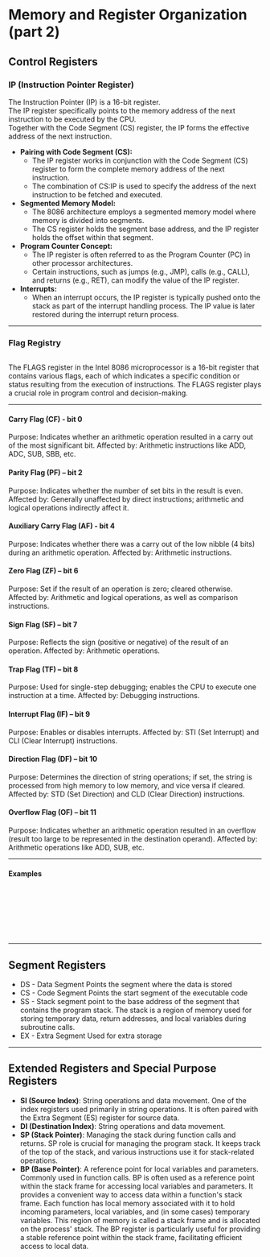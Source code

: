 # Memory and Register Organization (part 2)

## Control Registers

### IP (Instruction Pointer Register)

The Instruction Pointer (IP) is a 16-bit register. \
The IP register specifically points to the memory address of the next instruction to be executed by the CPU. \
Together with the Code Segment (CS) register, the IP forms the effective address of the next instruction.

* **Pairing with Code Segment (CS):**&#x20;
  * The IP register works in conjunction with the Code Segment (CS) register to form the complete memory address of the next instruction.&#x20;
  * The combination of CS:IP is used to specify the address of the next instruction to be fetched and executed.
* **Segmented Memory Model:**&#x20;
  * The 8086 architecture employs a segmented memory model where memory is divided into segments.&#x20;
  * The CS register holds the segment base address, and the IP register holds the offset within that segment.
* **Program Counter Concept:**&#x20;
  * The IP register is often referred to as the Program Counter (PC) in other processor architectures.&#x20;
  * Certain instructions, such as jumps (e.g., JMP), calls (e.g., CALL), and returns (e.g., RET), can modify the value of the IP register.
* **Interrupts:**&#x20;
  * When an interrupt occurs, the IP register is typically pushed onto the stack as part of the interrupt handling process. The IP value is later restored during the interrupt return process.

***

### Flag Registry

<figure><img src="../../../.gitbook/assets/Pasted image 20241115152703.png" alt=""><figcaption></figcaption></figure>

The FLAGS register in the Intel 8086 microprocessor is a 16-bit register that contains various flags, each of which indicates a specific condition or status resulting from the execution of instructions. The FLAGS register plays a crucial role in program control and decision-making.

***

#### Carry Flag (CF) - bit 0

Purpose: Indicates whether an arithmetic operation resulted in a carry out of the most significant bit. Affected by: Arithmetic instructions like ADD, ADC, SUB, SBB, etc.

#### Parity Flag (PF) – bit 2

Purpose: Indicates whether the number of set bits in the result is even. Affected by: Generally unaffected by direct instructions; arithmetic and logical operations indirectly affect it.

#### Auxiliary Carry Flag (AF) - bit 4

Purpose: Indicates whether there was a carry out of the low nibble (4 bits) during an arithmetic operation. Affected by: Arithmetic instructions.

#### Zero Flag (ZF) – bit 6

Purpose: Set if the result of an operation is zero; cleared otherwise. Affected by: Arithmetic and logical operations, as well as comparison instructions.

#### Sign Flag (SF) – bit 7

Purpose: Reflects the sign (positive or negative) of the result of an operation. Affected by: Arithmetic operations.

#### Trap Flag (TF) – bit 8

Purpose: Used for single-step debugging; enables the CPU to execute one instruction at a time. Affected by: Debugging instructions.

#### Interrupt Flag (IF) – bit 9

Purpose: Enables or disables interrupts. Affected by: STI (Set Interrupt) and CLI (Clear Interrupt) instructions.

#### Direction Flag (DF) – bit 10

Purpose: Determines the direction of string operations; if set, the string is processed from high memory to low memory, and vice versa if cleared. Affected by: STD (Set Direction) and CLD (Clear Direction) instructions.

#### Overflow Flag (OF) – bit 11

Purpose: Indicates whether an arithmetic operation resulted in an overflow (result too large to be represented in the destination operand). Affected by: Arithmetic operations like ADD, SUB, etc.

***

#### Examples

<figure><img src="../../../.gitbook/assets/flags example.png" alt=""><figcaption></figcaption></figure>

<figure><img src="../../../.gitbook/assets/flags example 2.png" alt=""><figcaption></figcaption></figure>

<figure><img src="../../../.gitbook/assets/flags exampe 3.png" alt=""><figcaption></figcaption></figure>

<figure><img src="../../../.gitbook/assets/flags example 4 (1).png" alt=""><figcaption></figcaption></figure>

<figure><img src="../../../.gitbook/assets/flags example 5.png" alt=""><figcaption></figcaption></figure>

<figure><img src="../../../.gitbook/assets/flags example 7.png" alt=""><figcaption></figcaption></figure>

<figure><img src="../../../.gitbook/assets/flags registry 6.png" alt=""><figcaption></figcaption></figure>

<figure><img src="../../../.gitbook/assets/flags example 8.png" alt=""><figcaption></figcaption></figure>



***

## Segment Registers

* DS - Data Segment Points the segment where the data is stored
* CS - Code Segment Points the start segment of the executable code
* SS - Stack segment point to the base address of the segment that contains the program stack. The stack is a region of memory used for storing temporary data, return addresses, and local variables during subroutine calls.
* EX - Extra Segment Used for extra storage

***

## Extended Registers and Special Purpose Registers

* **SI (Source Index)**: String operations and data movement. One of the index registers used primarily in string operations. It is often paired with the Extra Segment (ES) register for source data.
* **DI (Destination Index)**: String operations and data movement.
* **SP (Stack Pointer)**: Managing the stack during function calls and returns. SP role is crucial for managing the program stack. It keeps track of the top of the stack, and various instructions use it for stack-related operations.
* **BP (Base Pointer)**: A reference point for local variables and parameters. Commonly used in function calls. BP is often used as a reference point within the stack frame for accessing local variables and parameters. It provides a convenient way to access data within a function's stack frame. Each function has local memory associated with it to hold incoming parameters, local variables, and (in some cases) temporary variables. This region of memory is called a stack frame and is allocated on the process' stack. The BP register is particularly useful for providing a stable reference point within the stack frame, facilitating efficient access to local data.
